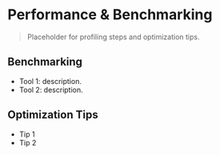 # Performance & Benchmarking
<!-- markdownlint-disable MD013 MD012 -->

> Placeholder for profiling steps and optimization tips.

## Benchmarking

- Tool 1: description.
- Tool 2: description.

## Optimization Tips

- Tip 1
- Tip 2
